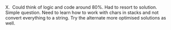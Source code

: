 X.
​
Could think of logic and code around 80%. Had to resort to solution. Simple question. Need to learn how to work with chars in stacks and not convert everything to a string. Try the alternate more optimised solutions as well.